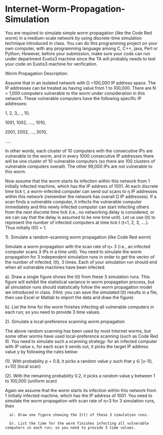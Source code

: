 # Internet-Worm-Propagation-Simulation
You are required to simulate simple worm propagation (like the Code Red worm) in a medium-scale network by using discrete-time simulation technique introduced in class. You can do this programming project on your own computer, with any programming language among C, C++, java, Perl or Python; However, before your submission, make sure your code can run under department Eustis3 machine since the TA will probably needs to test your code on Eustis3 machine for verification.

Worm Propagation Description:

   Assume that in an isolated network with  Ω =100,000 IP address space. The IP addresses can be treated as having value from 1 to 100,000. There are N = 1,000 computers vulnerable to the worm under consideration in this network. These vulnerable computers have the following specific IP addresses:

1, 2, 3,…, 10,

1001, 1002, …., 1010,  

2001, 2002, …, 2010,

…..

 

In other words, each cluster of 10 computers with the consecutive IPs are vulnerable to the worm, and in every 1000 consecutive IP addresses there will be one cluster of 10 vulnerable computers (so there are 100 clusters of vulnerable computers overall). The other 99,000 IPs are not vulnerable to this worm.

   Now assume that the worm starts its infection within this network from 1 initially infected machine, which has the IP address of 1001. At each discrete time tick t, a worm-infected computer can send out scans to η  IP addresses within this network (remember the network has overall Ω IP addresses). If a scan finds a vulnerable computer, it infects the vulnerable computer immediately and this newly infected computer can start infecting others from the next discrete time tick (i.e., no networking delay is considered, or we can say that the delay is assumed to be one time unit). Let us use I(t) to represent the number of infected computers at time tick t (t=1, 2, 3, ….). Thus initially I(0) = 1.

 

1). Simulate a random-scanning worm propagation (like Code Red worm)

Simulate a worm propagation with the scan rate of η= 3 (i.e., an infected computer scans 3 IPs in a time unit).  You need to simulate the worm propagation for 3 independent simulation runs in order to get the vector of the number of infected, I(t), 3 times. Each of your simulation run should end when all vulnerable machines have been infected.

   a). Draw a single figure shows the I(t) from these 3 simulation runs. This figure will exhibit the statistical variance in worm propagation process, but all simulation runs should statistically follow the worm propagation model we introduced in class. (Hint: you can save the simulated I(t) results in a file, then use Excel or Matlab to import the data and draw the figure)

   b). List the time for the worm finishes infecting all vulnerable computers in each run; so you need to provide 3 time values.

 

2). Simulate a local-preference scanning worm propagation  

The above random scanning has been used by most Internet worms, but some other worms have used local-preference scanning (such as Code Red II). You need to simulate such a scanning strategy: for an infected computer with IP value x, for each scan it sends out, it picks the target IP address value y by following the rules below:

   (1). With probability p = 0.8, it picks a random value y such that  y ∈  [x-10, x+10]  (local scan)

   (2). With the remaining probability 0.2, it picks a random value y between 1 to 100,000 (uniform scan)

   Again we assume that the worm starts its infection within this network from 1 initially infected machine, which has the IP address of 1001. You need to simulate the worm propagation with scan rate of η=3 for 3 simulation runs, then

      a). Draw one figure showing the I(t) of these 3 simulation runs.

      b). List the time for the worm finishes infecting all vulnerable computers in each run; so you need to provide 3 time values.
